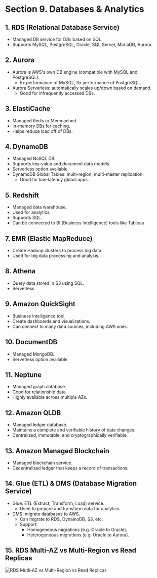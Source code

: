 # Section 9. Databases & Analytics

## 1. RDS (Relational Database Service)

- Managed DB service for DBs based on SQL.
- Supports MySQL, PostgreSQL, Oracle, SQL Server, MariaDB, Aurora.

## 2. Aurora

- Aurora is AWS's own DB engine (compatible with MySQL and PostgreSQL).
  - 5x performance of MySQL, 3x performance of PostgreSQL.
- Aurora Serverless: automatically scales up/down based on demand.
  - Good for infrequently accessed DBs.

## 3. ElastiCache

- Managed Redis or Memcached.
- In-memory DBs for caching.
- Helps reduce load off of DBs.

## 4. DynamoDB

- Managed NoSQL DB.
- Supports key-value and document data models.
- Serverless option available.
- DynamoDB Global Tables: multi-region, multi-master replication.
  - Good for low-latency global apps.

## 5. Redshift

- Managed data warehouse.
- Used for analytics.
- Supports SQL.
- Can be connected to BI (Business Intelligence) tools like Tableau.

## 7. EMR (Elastic MapReduce)

- Create Hadoop clusters to process big data.
- Used for big data processing and analysis.

## 8. Athena

- Query data stored in S3 using SQL.
- Serverless.

## 9. Amazon QuickSight

- Business Intelligence tool.
- Create dashboards and visualizations.
- Can connect to many data sources, including AWS ones.

## 10. DocumentDB

- Managed MongoDB.
- Serverless option available.

## 11. Neptune

- Managed graph database.
- Good for relationship data.
- Highly available across multiple AZs.

## 12. Amazon QLDB

- Managed ledger database.
- Maintains a complete and verifiable history of data changes.
- Centralized, immutable, and cryptographically verifiable.

## 13. Amazon Managed Blockchain

- Managed blockchain service.
- Decentralized ledger that keeps a record of transactions.

## 14. Glue (ETL) & DMS (Database Migration Service)

- Glue: ETL (Extract, Transform, Load) service.
  - Used to prepare and transform data for analytics.
- DMS: migrate databases to AWS.
  - Can migrate to RDS, DynamoDB, S3, etc.
  - Support:
    - Homogeneous migrations (e.g. Oracle to Oracle).
    - Heterogeneous migrations (e.g. Oracle to Aurora).

## 15. RDS Multi-AZ vs Multi-Region vs Read Replicas
![RDS Mutli-AZ vs Multi-Region vs Read Replicas](image.png)